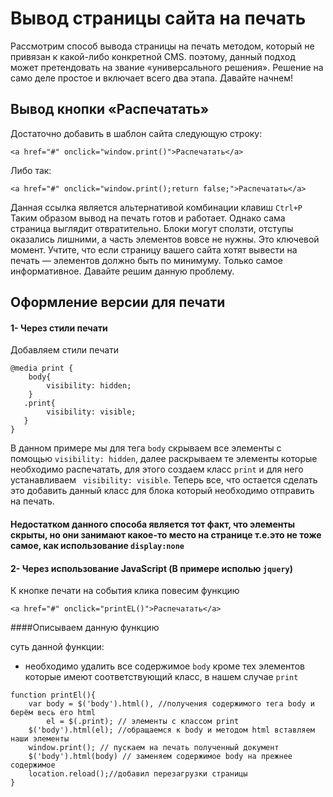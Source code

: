 # Вывод страницы сайта на печать
Рассмотрим способ вывода страницы на печать методом, который не привязан к какой-либо конкретной CMS. поэтому, данный подход может претендовать на звание «универсального решения». Решение на само деле простое и включает всего два этапа. Давайте начнем!
## Вывод кнопки «Распечатать»
Достаточно добавить в шаблон сайта следующую строку:
```
<a href="#" onclick="window.print()">Распечатать</a>
```
Либо так:
```
<a href="#" onclick="window.print();return false;">Распечатать</a>
```
Данная ссылка является альтернативой комбинации клавиш `Ctrl+P`
Таким образом вывод на печать готов и работает. Однако сама страница выглядит отвратительно. Блоки могут сползти, отступы оказались лишними, а часть элементов вовсе не нужны. Это ключевой момент. Учтите, что если страницу вашего сайта хотят вывести на печать — элементов должно быть по минимуму. Только самое информативное.
Давайте решим данную проблему.
## Оформление версии для печати
#### 1- Через стили печати
Добавляем стили печати
```
@media print {
    body{
        visibility: hidden;
    }
   .print{
        visibility: visible;
   }
}
```
В данном примере мы для тега `body` скрываем все элементы с помощью `visibility: hidden`, 
далее раскрываем те элементы которые необходимо распечатать, для этого создаем класс `print` 
и для него устанавливаем ` visibility: visible`. Теперь все, что остается сделать это добавить данный класс для блока который необходимо отправить на печать.
#### Недостатком данного способа является тот факт, что элементы скрыты, но они занимают какое-то место на странице т.е.это не тоже самое, как использование `display:none`

#### 2- Через использование JavaScript (В примере исполью `jquery`)
К кнопке печати на события клика повесим функцию 
```
<a href="#" onclick="printEL()">Распечатать</a>
```
####Описываем данную функцию

суть данной функции:
-  необходимо удалить все содержимое `body` кроме тех элементов которые имеют соответствующий класс, в нашем случае `print`
```
function printEl(){
    var body = $('body').html(), //получения содержимого тега body и берём весь его html 
        el = $(.print); // элементы с классом print
    $('body').html(el); //обращаемся к body и методом html вставляем наши элементы
    window.print(); // пускаем на печать полученный документ
    $('body').html(body) // заменяем содержимое body на прежнее содержимое
    location.reload();//добавил перезагрузки страницы
}
```